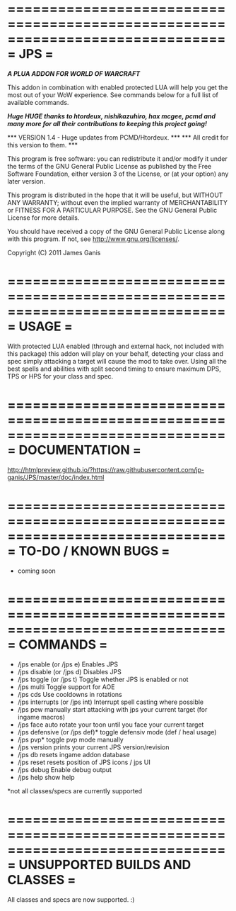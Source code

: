 ==============================================================================
= JPS =
==============================================================================

***A PLUA ADDON FOR WORLD OF WARCRAFT***

This addon in combination with enabled protected LUA will help you get the most
out of your WoW experience. See commands below for a full list of available
commands.

***Huge HUGE thanks to htordeux, nishikazuhiro, hax mcgee, pcmd
and many more for all their contributions to keeping this project going!***

*** VERSION 1.4 - Huge updates from PCMD/Htordeux. ***
*** All credit for this version to them.           ***

This program is free software: you can redistribute it and/or modify
it under the terms of the GNU General Public License as published by
the Free Software Foundation, either version 3 of the License, or
(at your option) any later version.

This program is distributed in the hope that it will be useful,
but WITHOUT ANY WARRANTY; without even the implied warranty of
MERCHANTABILITY or FITNESS FOR A PARTICULAR PURPOSE.  See the
GNU General Public License for more details.

You should have received a copy of the GNU General Public License
along with this program.  If not, see <http://www.gnu.org/licenses/>.

Copyright (C) 2011 James Ganis


==============================================================================
= USAGE                                                                      =
==============================================================================

With protected LUA enabled (through and external hack, not included with this
package) this addon will play on your behalf, detecting your class and spec
simply attacking a target will cause the mod to take over. Using all the best
spells and abilities with split second timing to ensure maximum DPS, TPS or
HPS for your class and spec.

==============================================================================
= DOCUMENTATION                                                              =
==============================================================================

http://htmlpreview.github.io/?https://raw.githubusercontent.com/jp-ganis/JPS/master/doc/index.html

==============================================================================
= TO-DO / KNOWN BUGS                                                         =
==============================================================================

* coming soon

==============================================================================
= COMMANDS                                                                   =
==============================================================================

* /jps enable (or /jps e)			Enables JPS
* /jps disable (or /jps d)		Disables JPS
* /jps toggle (or /jps t)			Toggle whether JPS is enabled or not
* /jps multi			Toggle support for AOE
* /jps cds			Use cooldowns in rotations
* /jps interrupts (or /jps int)		Interrupt spell casting where possible
* /jps pew			manually start attacking with jps your current target (for ingame macros)
* /jps face			auto rotate your toon until you face your current target
* /jps defensive (or /jps def)*			toggle defensiv mode (def / heal usage)
* /jps pvp*			toggle pvp mode manually
* /jps version		prints your current JPS version/revision
* /jps db				resets ingame addon database
* /jps reset			resets position of JPS icons / jps UI
* /jps debug			Enable debug output
* /jps help			show help

*not all classes/specs are currently supported

==============================================================================
= UNSUPPORTED BUILDS AND CLASSES                                             =
==============================================================================

All classes and specs are now supported. :)
